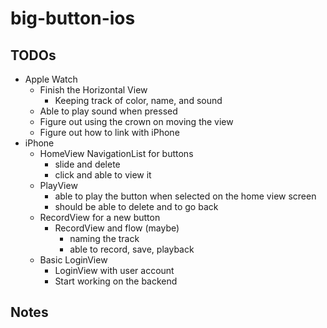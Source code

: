# big-button-ios

## TODOs
- Apple Watch
    - Finish the Horizontal View
        - Keeping track of color, name, and sound
    - Able to play sound when pressed
    - Figure out using the crown on moving the view
    - Figure out how to link with iPhone
- iPhone
    - HomeView NavigationList for buttons
        - slide and delete
        - click and able to view it
    - PlayView 
        - able to play the button when selected on the home view screen
        - should be able to delete and to go back
    - RecordView for a new button 
        - RecordView and flow (maybe)
            - naming the track
            - able to record, save, playback
    - Basic LoginView
        - LoginView with user account
        - Start working on the backend

## Notes
